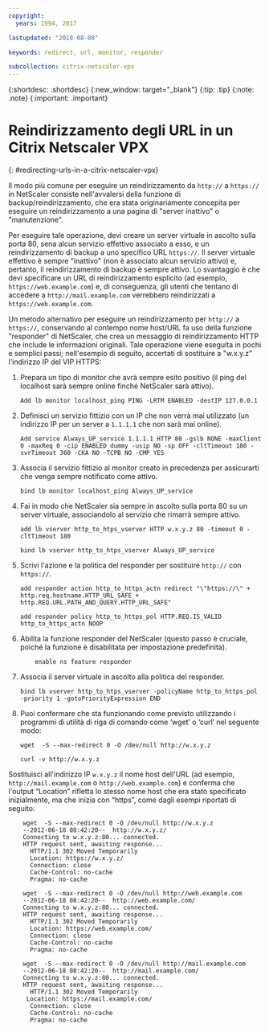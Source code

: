 ```yaml
---
copyright:
  years: 1994, 2017

lastupdated: "2018-08-08"

keywords: redirect, url, monitor, responder

subcollection: citrix-netscaler-vpx
---
```


{:shortdesc: .shortdesc}
{:new_window: target="_blank"}
{:tip: .tip}
{:note: .note}
{:important: .important}

# Reindirizzamento degli URL in un Citrix Netscaler VPX
{: #redirecting-urls-in-a-citrix-netscaler-vpx}

Il modo più comune per eseguire un reindirizzamento da `http://` a `https://` in NetScaler consiste nell'avvalersi della funzione di backup/reindirizzamento, che era stata originariamente concepita per eseguire un reindirizzamento a una pagina di "server inattivo" o "manutenzione".  

Per eseguire tale operazione, devi creare un server virtuale in ascolto sulla porta 80, sena alcun servizio effettivo associato a esso, e un reindirizzamento di backup a uno specifico URL `https://`. Il server virtuale effettivo è sempre "inattivo" (non è associato alcun servizio attivo) e, pertanto, il reindirizzamento di backup è sempre attivo. Lo svantaggio è che devi specificare un URL di reindirizzamento esplicito (ad esempio, `https://web.example.com`) e, di conseguenza, gli utenti che tentano di accedere a `http://mail.example.com` verrebbero reindirizzati a `https://web.example.com`.

Un metodo alternativo per eseguire un reindirizzamento per `http://` a `https://`, conservando al contempo nome host/URL fa uso della funzione "responder" di NetScaler, che crea un messaggio di reindirizzamento HTTP che include le informazioni originali. Tale operazione viene eseguita in pochi e semplici passi; nell'esempio di seguito, accertati di sostituire a "w.x.y.z" l'indirizzo IP del VIP HTTPS:

1. Prepara un tipo di monitor che avrà sempre esito positivo (il ping del localhost sarà sempre online finché NetScaler sarà attivo).
	```
	Add lb monitor localhost_ping PING -LRTM ENABLED -destIP 127.0.0.1
	```

2. Definisci un servizio fittizio con un IP che non verrà mai utilizzato (un indirizzo IP per un server a `1.1.1.1` che non sarà mai online).
	```
	Add service Always_UP_service 1.1.1.1 HTTP 80 -gslb NONE -maxClient 0 -maxReq 0 -cip ENABLED dummy -usip NO -sp OFF -cltTimeout 180 -svrTimeout 360 -CKA NO -TCPB NO -CMP YES
	```
3. Associa il servizio fittizio al monitor creato in precedenza per assicurarti che venga sempre notificato come attivo.
	```
	bind lb monitor localhost_ping Always_UP_service
	```

4. Fai in modo che NetScaler sia sempre in ascolto sulla porta 80 su un server virtuale, associandolo al servizio che rimarrà sempre attivo.
	```
	add lb vserver http_to_htps_vserver HTTP w.x.y.z 80 -timeout 0 -cltTimeout 180
	```
	```
	bind lb vserver http_to_htps_vserver Always_UP_service
	```

5. Scrivi l'azione e la politica del responder per sostituire `http://` con `https://`.
	```
	add responder action http_to_https_actn redirect "\"https://\" + http.req.hostname.HTTP_URL_SAFE + http.REQ.URL.PATH_AND_QUERY.HTTP_URL_SAFE"
	```
	```
	add responder policy http_to_https_pol HTTP.REQ.IS_VALID http_to_https_actn NOOP
	```
6. Abilita la funzione responder del NetScaler (questo passo è cruciale, poiché la funzione è disabilitata per impostazione predefinita).
	```
        enable ns feature responder
	```
7. Associa il server virtuale in ascolto alla politica del responder.
	```
	bind lb vserver http_to_htps_vserver -policyName http_to_https_pol -priority 1 -gotoPriorityExpression END
	```
8. Puoi confermare che sta funzionando come previsto utilizzando i programmi di utilità di riga di comando come ‘wget’ o ‘curl’ nel seguente modo:

	```
    wget  -S --max-redirect 0 -O /dev/null http://w.x.y.z

    curl -v http://w.x.y.z
    ```

Sostituisci all'indirizzo IP `w.x.y.z` il nome host dell'URL (ad esempio, `http://mail.example.com` o `http://web.example.com`) e conferma che l'output “Location” rifletta lo stesso nome host che era stato specificato inizialmente, ma che inizia con “https”, come dagli esempi riportati di seguito:

```
    wget  -S --max-redirect 0 -O /dev/null http://w.x.y.z
    --2012-06-18 08:42:20--  http://w.x.y.z/
    Connecting to w.x.y.z:80... connected.
    HTTP request sent, awaiting response...
      HTTP/1.1 302 Moved Temporarily
      Location: https://w.x.y.z/
      Connection: close
      Cache-Control: no-cache
      Pragma: no-cache

    wget  -S --max-redirect 0 -O /dev/null http://web.example.com
    --2012-06-18 08:42:20--  http://web.example.com/
    Connecting to w.x.y.z:80... connected.
    HTTP request sent, awaiting response...
      HTTP/1.1 302 Moved Temporarily
      Location: https://web.example.com/
      Connection: close
      Cache-Control: no-cache
      Pragma: no-cache

    wget  -S --max-redirect 0 -O /dev/null http://mail.example.com
    --2012-06-18 08:42:20--  http://mail.example.com/
    Connecting to w.x.y.z:80... connected.
    HTTP request sent, awaiting response...
      HTTP/1.1 302 Moved Temporarily
     Location: https://mail.example.com/
      Connection: close
      Cache-Control: no-cache
      Pragma: no-cache
```
